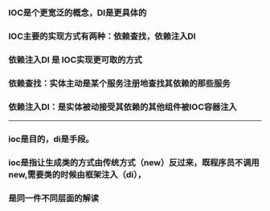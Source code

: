 ### IOC是个更宽泛的概念，DI是更具体的
### IOC主要的实现方式有两种：依赖查找，依赖注入DI
### 依赖注入DI 是 IOC实现更可取的方式

### 依赖查找：实体主动是某个服务注册地查找其依赖的那些服务 
### 依赖注入DI：是实体被动接受其依赖的其他组件被IOC容器注入


---------------

### ioc是目的，di是手段。
### ioc是指让生成类的方式由传统方式（new）反过来，既程序员不调用new,需要类的时候由框架注入（di），
### 是同一件不同层面的解读

